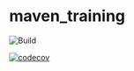 # maven_training

![Build](https://github.com/RaphaelHouver/maven_training/actions/workflows/build.yml/badge.svg)

[![codecov](https://codecov.io/gh//maven_training/branch/main/graph/badge.svg)](https://codecov.io/gh/RaphaelHouver/maven_training)